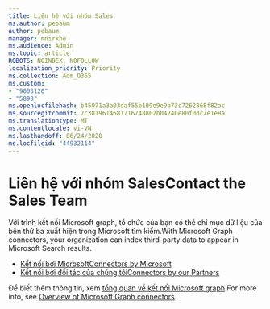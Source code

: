 ```yaml
---
title: Liên hệ với nhóm Sales
ms.author: pebaum
author: pebaum
manager: mnirkhe
ms.audience: Admin
ms.topic: article
ROBOTS: NOINDEX, NOFOLLOW
localization_priority: Priority
ms.collection: Adm_O365
ms.custom:
- "9003120"
- "5898"
ms.openlocfilehash: b45071a3a03daf55b109e9e9b73c7262868f82ac
ms.sourcegitcommit: 7c3819614681716748802b04240e80f0dc7e1e8a
ms.translationtype: MT
ms.contentlocale: vi-VN
ms.lasthandoff: 06/24/2020
ms.locfileid: "44932114"
---
```

# <a name="contact-the-sales-team"></a><span data-ttu-id="9a8fb-102">Liên hệ với nhóm Sales</span><span class="sxs-lookup"><span data-stu-id="9a8fb-102">Contact the Sales Team</span></span>

<span data-ttu-id="9a8fb-103">Với trình kết nối Microsoft graph, tổ chức của bạn có thể chỉ mục dữ liệu của bên thứ ba xuất hiện trong Microsoft tìm kiếm.</span><span class="sxs-lookup"><span data-stu-id="9a8fb-103">With Microsoft Graph connectors, your organization can index third-party data to appear in Microsoft Search results.</span></span>

- [<span data-ttu-id="9a8fb-104">Kết nối bởi Microsoft</span><span class="sxs-lookup"><span data-stu-id="9a8fb-104">Connectors by Microsoft</span></span>](https://docs.microsoft.com/microsoftsearch/connectors-gallery#Microsoft)
- [<span data-ttu-id="9a8fb-105">Kết nối bởi đối tác của chúng tôi</span><span class="sxs-lookup"><span data-stu-id="9a8fb-105">Connectors by our Partners</span></span>](https://docs.microsoft.com/microsoftsearch/connectors-gallery#Partners)

<span data-ttu-id="9a8fb-106">Để biết thêm thông tin, xem [tổng quan về kết nối Microsoft graph](https://docs.microsoft.com/microsoftsearch/connectors-overview).</span><span class="sxs-lookup"><span data-stu-id="9a8fb-106">For more info, see [Overview of Microsoft Graph connectors](https://docs.microsoft.com/microsoftsearch/connectors-overview).</span></span>
